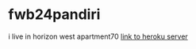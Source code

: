 # fwb24pandiri
i live in horizon west apartment70
[link to heroku server](https://db24pandiri.herokuapp.com/)

